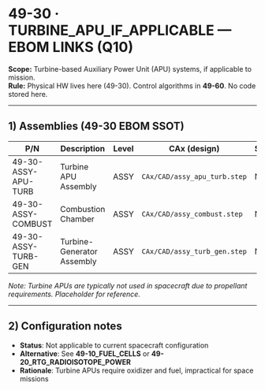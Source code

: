 # 49-30 · TURBINE_APU_IF_APPLICABLE — EBOM LINKS (Q10)

**Scope:** Turbine-based Auxiliary Power Unit (APU) systems, if applicable to mission.  
**Rule:** Physical HW lives here (49-30). Control algorithms in **49-60**. No code stored here.

---

## 1) Assemblies (49-30 EBOM SSOT)
| P/N                    | Description                                  | Level | CAx (design)                          | Status |
|------------------------|----------------------------------------------|-------|---------------------------------------|--------|
| 49-30-ASSY-APU-TURB    | Turbine APU Assembly                         | ASSY  | `CAx/CAD/assy_apu_turb.step`          | N/A    |
| 49-30-ASSY-COMBUST     | Combustion Chamber                           | ASSY  | `CAx/CAD/assy_combust.step`           | N/A    |
| 49-30-ASSY-TURB-GEN    | Turbine-Generator Assembly                   | ASSY  | `CAx/CAD/assy_turb_gen.step`          | N/A    |

*Note: Turbine APUs are typically not used in spacecraft due to propellant requirements. Placeholder for reference.*

---

## 2) Configuration notes
- **Status**: Not applicable to current spacecraft configuration
- **Alternative**: See **49-10_FUEL_CELLS** or **49-20_RTG_RADIOISOTOPE_POWER**
- **Rationale**: Turbine APUs require oxidizer and fuel, impractical for space missions
